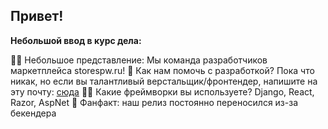 ## Привет! 

**Небольшой ввод в курс дела:**

🙋‍♀️ Небольшое представление: Мы команда разработчиков маркетплейса storespw.ru!
🌈 Как нам помочь с разработкой? Пока что никак, но если вы талантливый верстальщик/фронтендер, напишите на эту почту: [сюда](mailto:yaflay@vk.com)
👩‍💻 Какие фреймворки вы используете? Django, React, Razor, AspNet
🍿 Фанфакт: наш релиз постоянно переносился из-за бекендера
